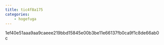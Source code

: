 ```yaml
---
title: tic4f8a175
categories:
    - hogefuga
---
```

1ef40e51aaa9aa9caeee219bbd15845e00b3be11e66137fb0ca9f1c8de66ab0c